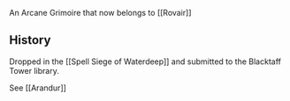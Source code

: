 An Arcane Grimoire that now belongs to [[Rovair]]

## History
Dropped in the [[Spell Siege of Waterdeep]] and submitted to the Blacktaff Tower library.

See [[Arandur]]